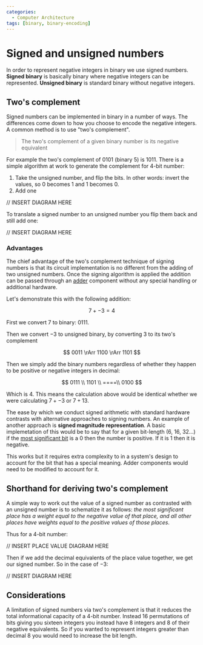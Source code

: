 ```yaml
---
categories:
  - Computer Architecture
tags: [binary, binary-encoding]
---
```


# Signed and unsigned numbers

In order to represent negative integers in binary we use signed numbers. **Signed binary** is basically binary where negative integers can be represented. **Unsigned binary** is standard binary without negative integers.

## Two's complement

Signed numbers can be implemented in binary in a number of ways. The differences come down to how you choose to encode the negative integers. A common method is to use "two's complement".

> The two's complement of a given binary number is its negative equivalent

For example the two's complement of $0101$ (binary 5) is $1011$. There is a simple algorithm at work to generate the complement for 4-bit number:

1. Take the unsigned number, and flip the bits. In other words: invert the values, so $0$ becomes $1$ and $1$ becomes $0$.
2. Add one

// INSERT DIAGRAM HERE

To translate a signed number to an unsigned number you flip them back and still add one:

// INSERT DIAGRAM HERE

### Advantages

The chief advantage of the two's complement technique of signing numbers is that its circuit implementation is no different from the adding of two unsigned numbers. Once the signing algorithm is applied the addition can be passed through an [adder](/Electronics/Digital_Circuits/Half_adder_and_full_adder.md) component without any special handling or additional hardware.

Let's demonstrate this with the following addition:

$$
    7 + -3 = 4
$$

First we convert $7$ to binary: $0111$.

Then we convert $-3$ to unsigned binary, by converting $3$ to its two's complement

$$
0011 \rArr 1100 \rArr 1101
$$

Then we simply add the binary numbers regardless of whether they happen to be positive or negative integers in decimal:

$$
0111 \\
1101 \\
====\\
0100
$$

Which is 4. This means the calculation above would be identical whether we were calculating $7 + -3$ or $7 + 13$.

The ease by which we conduct signed arithmetic with standard hardware contrasts with alternative approaches to signing numbers. An example of another approach is **signed magnitude representation**. A basic implemetation of this would be to say that for a given bit-length (6, 16, 32...) if the [most significant bit](/Electronics/Digital_Circuits/Half_adder_and_full_adder.md#binary-arithmetic) is a 0 then the number is positive. If it is 1 then it is negative.

This works but it requires extra complexity to in a system's design to account for the bit that has a special meaning. Adder components would need to be modified to account for it.

## Shorthand for deriving two's complement

A simple way to work out the value of a signed number as contrasted with an unsigned number is to schematize it as follows: _the most significant place has a weight equal to the negative value of that place, and all other places have weights equal to the positive values of those places_.

Thus for a 4-bit number:

// INSERT PLACE VALUE DIAGRAM HERE

Then if we add the decimal equivalents of the place value together, we get our signed number. So in the case of $-3$:

// INSERT DIAGRAM HERE

## Considerations

A limitation of signed numbers via two's complement is that it reduces the total informational capacity of a 4-bit number. Instead 16 permutations of bits giving you sixteen integers you instead have 8 integers and 8 of their negative equivalents. So if you wanted to represent integers greater than decimal 8 you would need to increase the bit length.
